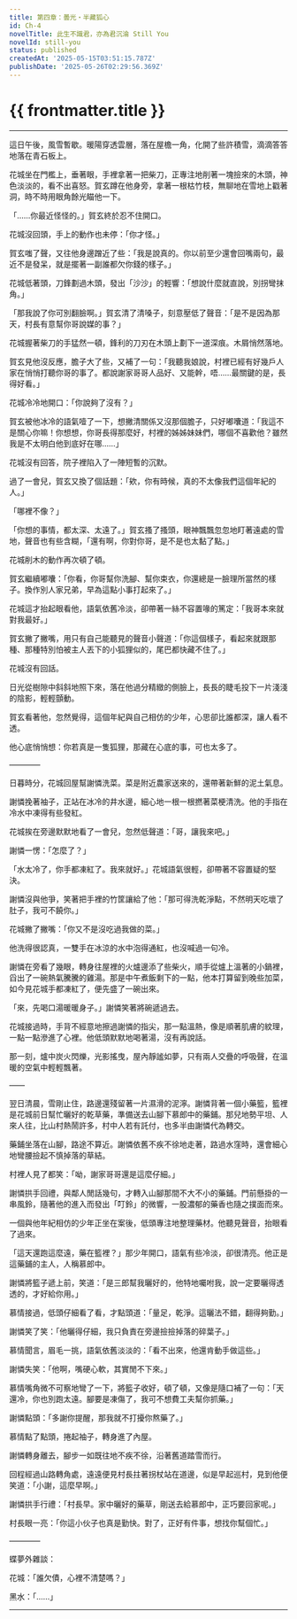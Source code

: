 ```yaml
---
title: 第四章：曇光・半藏狐心
id: Ch-4
novelTitle: 此生不識君，亦為君沉淪 Still You
novelId: still-you
status: published
createdAt: '2025-05-15T03:51:15.787Z'
publishDate: '2025-05-26T02:29:56.369Z'
---
```


# {{ frontmatter.title }}

<script setup>
import { useData } from 'vitepress'
const { frontmatter } = useData()
// 如果需要 withBase，可以取消註解下一行
// import { withBase } from 'vitepress'
</script>

---

這日午後，風雪暫歇。暖陽穿透雲層，落在屋檐一角，化開了些許積雪，滴滴答答地落在青石板上。

花城坐在門檻上，垂著眼，手裡拿著一把柴刀，正專注地削著一塊撿來的木頭，神色淡淡的，看不出喜怒。賀玄蹲在他身旁，拿著一根枯竹枝，無聊地在雪地上戳著洞，時不時用眼角餘光瞄他一下。

「……你最近怪怪的。」賀玄終於忍不住開口。

花城沒回頭，手上的動作也未停：「你才怪。」

賀玄嗤了聲，又往他身邊蹭近了些：「我是說真的。你以前至少還會回嘴兩句，最近不是發呆，就是擺著一副誰都欠你錢的樣子。」

花城低著頭，刀鋒劃過木頭，發出「沙沙」的輕響：「想說什麼就直說，別拐彎抹角。」

「那我說了你可別翻臉啊。」賀玄清了清嗓子，刻意壓低了聲音：「是不是因為那天，村長有意幫你哥說媒的事？」

花城握著柴刀的手猛然一頓，鋒利的刀刃在木頭上劃下一道深痕。木屑悄然落地。

賀玄見他沒反應，膽子大了些，又補了一句：「我聽我娘說，村裡已經有好幾戶人家在悄悄打聽你哥的事了。都說謝家哥哥人品好、又能幹，唔……最關鍵的是，長得好看。」

花城冷冷地開口：「你說夠了沒有？」

賀玄被他冰冷的語氣噎了一下，想撇清關係又沒那個膽子，只好嘟囔道：「我這不是關心你嘛！你想想，你哥長得那麼好，村裡的姊姊妹妹們，哪個不喜歡他？雖然我是不太明白他到底好在哪……」

花城沒有回答，院子裡陷入了一陣短暫的沉默。

過了一會兒，賀玄又換了個話題：「欸，你有時候，真的不太像我們這個年紀的人。」

「哪裡不像？」

「你想的事情，都太深、太遠了。」賀玄搔了搔頭，眼神飄飄忽忽地盯著遠處的雪地，聲音也有些含糊，「還有啊，你對你哥，是不是也太黏了點。」

花城削木的動作再次頓了頓。

賀玄繼續嘟囔：「你看，你哥幫你洗腳、幫你束衣，你還總是一臉理所當然的樣子。換作別人家兄弟，早為這點小事打起來了。」

花城這才抬起眼看他，語氣依舊冷淡，卻帶著一絲不容置喙的篤定：「我哥本來就對我最好。」

賀玄撇了撇嘴，用只有自己能聽見的聲音小聲道：「你這個樣子，看起來就跟那種、那種特別怕被主人丟下的小狐狸似的，尾巴都快藏不住了。」

花城沒有回話。

日光從樹隙中斜斜地照下來，落在他過分精緻的側臉上，長長的睫毛投下一片淺淺的陰影，輕輕顫動。

賀玄看著他，忽然覺得，這個年紀與自己相仿的少年，心思卻比誰都深，讓人看不透。

他心底悄悄想：你若真是一隻狐狸，那藏在心底的事，可也太多了。

————

日暮時分，花城回屋幫謝憐洗菜。菜是附近農家送來的，還帶著新鮮的泥土氣息。

謝憐挽著袖子，正站在冰冷的井水邊，細心地一根一根撚著菜梗清洗。他的手指在冷水中凍得有些發紅。

花城挨在旁邊默默地看了一會兒，忽然低聲道：「哥，讓我來吧。」

謝憐一愣：「怎麼了？」

「水太冷了，你手都凍紅了。我來就好。」花城語氣很輕，卻帶著不容置疑的堅決。

謝憐沒與他爭，笑著把手裡的竹筐讓給了他：「那可得洗乾淨點，不然明天吃壞了肚子，我可不饒你。」

花城撇了撇嘴：「你又不是沒吃過我做的菜。」

他洗得很認真，一雙手在冰涼的水中泡得通紅，也沒喊過一句冷。

謝憐在旁看了幾眼，轉身往屋裡的火爐邊添了些柴火，順手從爐上溫著的小鍋裡，舀出了一碗熱氣騰騰的雞湯。那是中午煮飯剩下的一點，他本打算留到晚些加菜，如今見花城手都凍紅了，便先盛了一碗出來。

「來，先喝口湯暖暖身子。」謝憐笑著將碗遞過去。

花城接過時，手背不經意地擦過謝憐的指尖，那一點溫熱，像是順著肌膚的紋理，一點一點滲進了心裡。他低頭默默地喝著湯，沒有再說話。

那一刻，爐中炭火閃爍，光影搖曳，屋內靜謐如夢，只有兩人交疊的呼吸聲，在溫暖的空氣中輕輕飄著。

——

翌日清晨，雪剛止住，路邊還殘留著一片濕滑的泥濘。謝憐背著一個小藥籃，籃裡是花城前日幫忙曬好的乾草藥，準備送去山腳下慕郎中的藥鋪。那兒地勢平坦、人來人往，比山村熱鬧許多，村中人若有託付，也多半由謝憐代為轉交。

藥鋪坐落在山腳，路途不算近。謝憐依舊不疾不徐地走著，路過水窪時，還會細心地彎腰撿起不慎掉落的草結。

村裡人見了都笑：「呦，謝家哥哥還是這麼仔細。」

謝憐拱手回禮，與鄰人閒話幾句，才轉入山腳那間不大不小的藥鋪。門前懸掛的一串風鈴，隨著他的進入而發出「叮鈴」的微響，一股濃郁的藥香也隨之撲面而來。

一個與他年紀相仿的少年正坐在案後，低頭專注地整理藥材。他聽見聲音，抬眼看了過來。

「這天還跑這麼遠，藥在籃裡？」那少年開口，語氣有些冷淡，卻很清亮。他正是這藥鋪的主人，人稱慕郎中。

謝憐將籃子遞上前，笑道：「是三郎幫我曬好的，他特地囑咐我，說一定要曬得透透的，才好給你用。」

慕情接過，低頭仔細看了看，才點頭道：「量足，乾淨。這曬法不錯，翻得夠勤。」

謝憐笑了笑：「他曬得仔細，我只負責在旁邊撿撿掉落的碎葉子。」

慕情聞言，眉毛一挑，語氣依舊淡淡的：「看不出來，他還肯動手做這些。」

謝憐失笑：「他啊，嘴硬心軟，其實閒不下來。」

慕情嘴角微不可察地彎了一下，將籃子收好，頓了頓，又像是隨口補了一句：「天還冷，你也別跑太遠。腳要是凍傷了，我可不想費工夫幫你抓藥。」

謝憐點頭：「多謝你提醒，那我就不打擾你熬藥了。」

慕情點了點頭，捲起袖子，轉身進了內屋。

謝憐轉身離去，腳步一如既往地不疾不徐，沿著舊道踏雪而行。

回程經過山路轉角處，遠遠便見村長拄著拐杖站在道邊，似是早起巡村，見到他便笑道：「小謝，這麼早啊。」

謝憐拱手行禮：「村長早。家中曬好的藥草，剛送去給慕郎中，正巧要回家呢。」

村長眼一亮：「你這小伙子也真是勤快。對了，正好有件事，想找你幫個忙。」


————

蝶夢外雜談：

花城：「誰欠債，心裡不清楚嗎？」

黑水：「……」


---
